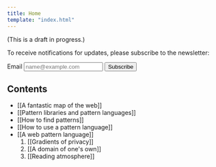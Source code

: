 ```yaml
---
title: Home
template: "index.html"
---
```


(This is a draft in progress.)

To receive notifications for updates, please subscribe to the newsletter:

<form action="https://tinyletter.com/kmcgillivray" method="post" target="popupwindow" onsubmit="window.open('https://tinyletter.com/kmcgillivray', 'popupwindow', 'scrollbars=yes,width=800,height=600');return true">
  <label class="sr-only" for="tlemail">Email</label>
  <input class="w-100 clarendon pa3 mb3 bg-newsprint-light bn" placeholder="name@example.com" type="text" name="email" id="tlemail" />
  <input type="hidden" value="1" name="embed"/><input class="w-100 dim db pa3 bg-signal-mid-dark signal-light bn clarendon pointer" type="submit" value="Subscribe" />
</form>

## Contents

* [[A fantastic map of the web]]
* [[Pattern libraries and pattern languages]]
* [[How to find patterns]]
* [[How to use a pattern language]]
* [[A web pattern language]]
    1. [[Gradients of privacy]]
    1. [[A domain of one's own]]
    1. [[Reading atmosphere]]
